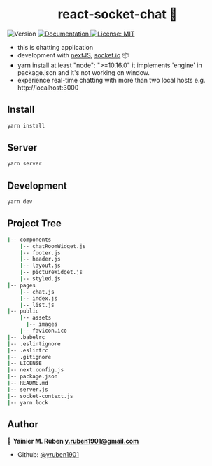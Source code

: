<h1 align="center">react-socket-chat 🚀</h1>
<p>
  <img alt="Version" src="https://img.shields.io/badge/version-0.1.0-blue.svg?cacheSeconds=2592000" />
  <a href="https://github.com/Yruben1901/react-next-socket" target="_blank">
    <img alt="Documentation" src="https://img.shields.io/badge/documentation-yes-brightgreen.svg" />
  </a>
  <a href="https://github.com/juunone/react-socket-chat/blob/master/LICENSE" target="_blank">
    <img alt="License: MIT" src="https://img.shields.io/badge/License-MIT-yellow.svg" />
  </a>
</p>

- this is chatting application  
- development with [nextJS](https://nextjs.org/), [socket.io](https://socket.io/) 📦  
- yarn install at least "node": ">=10.16.0" it implements 'engine' in package.json and it's not working on window.
- experience real-time chatting with more than two local hosts e.g. http://localhost:3000

## Install

```sh
yarn install
```

## Server

```sh
yarn server
```

## Development

```sh
yarn dev
```

## Project Tree
```sh
|-- components
    |-- chatRoomWidget.js
    |-- footer.js
    |-- header.js
    |-- layout.js
    |-- pictureWidget.js
    |-- styled.js
|-- pages
    |-- chat.js
    |-- index.js
    |-- list.js
|-- public
    |-- assets
      |-- images
    |-- favicon.ico
|-- .babelrc
|-- .eslintignore
|-- .eslintrc
|-- .gitignore
|-- LICENSE
|-- next.config.js
|-- package.json
|-- README.md
|-- server.js
|-- socket-context.js
|-- yarn.lock
```

## Author

👤 **Yainier M. Ruben <y.ruben1901@gmail.com>**

* Github: [@yruben1901](https://github.com/yruben1901)
